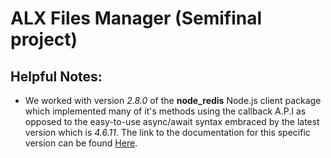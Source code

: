 # ALX Files Manager (Semifinal project)

## Helpful Notes:
- We worked with version _2.8.0_ of the **node_redis** Node.js client package which implemented many of it's methods using the callback A.P.I as opposed to the easy-to-use async/await syntax embraced by the latest version which is _4.6.11_. The link to the documentation for this specific version can be found [Here](https://www.npmjs.com/package/redis/v/2.8.0).